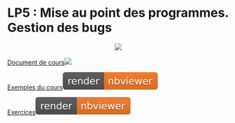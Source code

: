 # **LP5 : Mise au point des programmes. Gestion des bugs**

<center><img src="https://files.realpython.com/media/PEP-8-Tutorial-Python-Code-Formatting-Guide_Watermarked.9103cf7be328.jpg" width="75%"></center>

<a href="https://sasl56-my.sharepoint.com/:w:/g/personal/mickael_kerviche_sa-sl_fr/EWcMVv0k1YFJtkwx_k2LTakBswocXN0YwuTBGfiLaioiCw?e=XC1rqb" target="_blank">Document de cours<img src="https://c1-word-view-15.cdn.office.net/wv/resources/1033/FavIcon_Word.ico"></a>


[Exemples du cours](Exemples%20du%20cours_test.ipynb)<img src="/images/nbviewer_badge.svg"></a>


[Exercices](Exercices.ipynb)<img src="/images/nbviewer_badge.svg"></a>
